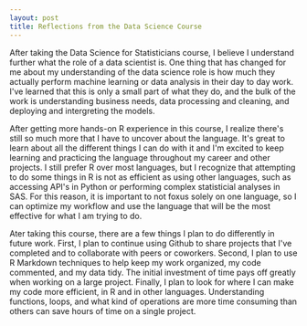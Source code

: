 ```yaml
---
layout: post
title: Reflections from the Data Science Course
---
```


After taking the Data Science for Statisticians course, I believe I understand further what the role of a data scientist is. One thing that has changed for me about my understanding of the data science role is how much they actually perform machine learning or data analysis in their day to day work. I've learned that this is only a small part of what they do, and the bulk of the work is understanding business needs, data processing and cleaning, and deploying and intergreting the models. 

After getting more hands-on R experience in this course, I realize there's still so much more that I have to uncover about the language. It's great to learn about all the different things I can do with it and I'm excited to keep learning and practicing the language throughout my career and other projects. I still prefer R over most languages, but I recognize that attempting to do some things in R is not as efficient as using other languages, such as accessing API's in Python or performing complex statisticial analyses in SAS. For this reason, it is important to not foxus solely on one language, so I can optimize my workflow and use the language that will be the most effective for what I am trying to do. 

Ater taking this course, there are a few things I plan to do differently in future work. First, I plan to continue using Github to share projects that I've completed and to collaborate with peers or coworkers. Second, I plan to use R Markdown techniques to help keep my work organized, my code commented, and my data tidy. The initial investment of time pays off greatly when working on a large project. Finally, I plan to look for where I can make my code more efficient, in R and in other languages. Understanding functions, loops, and what kind of operations are more time consuming than others can save hours of time on a single project. 
